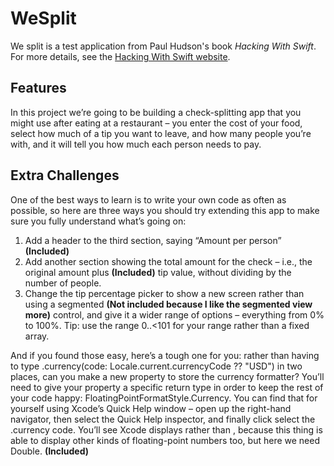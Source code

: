 # WeSplit

We split is a test application from Paul Hudson's book *Hacking With Swift*. For more details, see the [Hacking With Swift website](https://www.hackingwithswift.com).

## Features
In this project we’re going to be building a check-splitting app that you might use after eating at a restaurant – you enter the cost of your food, select how much of a tip you want to leave, and how many people you’re with, and it will tell you how much each person needs to pay.

## Extra Challenges
One of the best ways to learn is to write your own code as often as possible, so here are three ways you should try extending this app to make sure you fully understand what’s going on:
1. Add a header to the third section, saying “Amount per person” **(Included)**
2. Add another section showing the total amount for the check – i.e., the original amount plus **(Included)**
tip value, without dividing by the number of people.
3. Change the tip percentage picker to show a new screen rather than using a segmented **(Not included because I like the segmented view more)**
control, and give it a wider range of options – everything from 0% to 100%. Tip: use the range 0..<101 for your range rather than a fixed array.

And if you found those easy, here’s a tough one for you: rather than having to
type .currency(code: Locale.current.currencyCode ?? "USD") in two places, can you make a new property to store the currency formatter? You’ll need to give your property a specific return type in order to keep the rest of your code happy: FloatingPointFormatStyle<Double>.Currency.
You can find that for yourself using Xcode’s Quick Help window – open up the right-hand navigator, then select the Quick Help inspector, and finally click select the .currency code. You’ll see Xcode displays <Value> rather than <Double>, because this thing is able to display other kinds of floating-point numbers too, but here we need Double. **(Included)**
